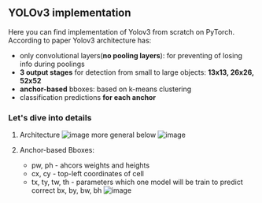 ## YOLOv3 implementation

Here you can find implementation of Yolov3 from scratch on PyTorch.
According to paper Yolov3 architecture has:
* only convolutional layers(**no pooling layers**): for preventing of losing info during poolings
* **3 output stages** for detection from small to large objects: **13x13, 26x26, 52x52**
* **anchor-based** bboxes: based on k-means clustering
* classification predictions **for each anchor**

### Let's dive into details
1. Architecture 
    ![image](https://github.com/aliakua/object_detection/assets/159763523/2b55ad19-2a62-42f6-9089-d2992a89b0d0)
more general below
    ![image](https://github.com/aliakua/object_detection/assets/159763523/6576de64-2a93-4513-9ee7-66c2783deffa)

2. Anchor-based Bboxes:
   - pw, ph - ahcors weights and heights
   - cx, cy - top-left coordinates of cell
   - tx, ty, tw, th - parameters which one model will be train to predict correct bx, by, bw, bh 
    ![image](https://github.com/aliakua/object_detection/assets/159763523/9691c91b-1c94-4098-b2ec-deee0be88404)





